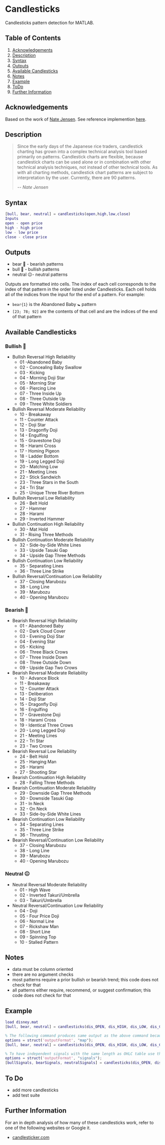 # Candlesticks

Candlesticks pattern detection for MATLAB.

## Table of Contents

1. [Acknowledgements](#acknowledgements)
2. [Description](#description)
3. [Syntax](#syntax)
4. [Outputs](#outputs)
5. [Available Candlesticks](#available-candlesticks)
6. [Notes](#notes)
7. [Example](#example)
8. [ToDo](#todo)
9. [Further Information](#further-information)

## Acknowledgements

Based on the work of [Nate Jensen](https://www.mathworks.com/matlabcentral/profile/authors/2908307-nate-jensen). See reference implemention [here](https://www.mathworks.com/matlabcentral/fileexchange/33782-candlesticks).

## Description

>Since the early days of the Japanese rice traders, candlestick charting has grown into a complex technical analysis tool based primarily on patterns. Candlestick charts are flexible, because candlestick charts can be used alone or in combination with other technical analysis techniques, not instead of other technical tools. As with all charting methods, candlestick chart patterns are subject to interpretation by the user. Currently, there are 90 patterns.
>
> -- <cite>Nate Jensen</cite>

## Syntax

```matlab
[bull, bear, neutral] = candlesticks(open,high,low,close)
Inputs
open - open price
high - high price
low - low price
close - close price
````

## Outputs

- bear 🐻 - bearish patterns
- bull 🐂 - bullish patterns
- neutral 😐- neutral patterns

Outputs are formatted into cells. The index of each cell corresponds
to the index of that pattern in the order listed under Candlesticks.
Each cell holds all of the indices from the input for the end of a
pattern.
For example:

- `bear{1}` is the Abandoned Baby 🚼 pattern
- `[23; 78; 92]` are the contents of that cell and are the indices of the
end of that pattern

## Available Candlesticks

### Bullish 🐂

- Bullish Reversal High Reliability
  - 01 -Abandoned Baby
  - 02 - Concealing Baby Swallow
  - 03 - Kicking
  - 04 - Morning Doji Star
  - 05 - Morning Star
  - 06 - Piercing Line
  - 07 - Three Inside Up
  - 08 - Three Outside Up
  - 09 - Three White Soldiers
- Bullish Reversal Moderate Reliability
  - 10 - Breakaway
  - 11 - Counter Attack
  - 12 - Doji Star
  - 13 - Dragonfly Doji
  - 14 - Engulfing
  - 15 - Gravestone Doji
  - 16 - Harami Cross
  - 17 - Homing Pigeon
  - 18 - Ladder Bottom
  - 19 - Long Legged Doji
  - 20 - Matching Low
  - 21 - Meeting Lines
  - 22 - Stick Sandwich
  - 23 - Three Stars in the South
  - 24 - Tri Star
  - 25 - Unique Three River Bottom
- Bullish Reversal Low Reliability
  - 26 - Belt Hold
  - 27 - Hammer
  - 28 - Harami
  - 29 - Inverted Hammer
- Bullish Continuation High Reliability
  - 30 - Mat Hold
  - 31 - Rising Three Methods
- Bullish Continuation Moderate Reliability
  - 32 - Side-by-Side White Lines
  - 33 - Upside Tasuki Gap
  - 34 - Upside Gap Three Methods
- Bullish Continuation Low Reliability
  - 35 - Separating Lines
  - 36 - Three Line Strike
- Bullish Reversal/Continuation Low Reliability
  - 37 - Closing Marubozu
  - 38 - Long Line
  - 39 - Marubozu
  - 40 - Opening Marubozu

### Bearish 🐻

- Bearish Reversal High Reliability
  - 01 - Abandoned Baby
  - 02 - Dark Cloud Cover
  - 03 - Evening Doji Star
  - 04 - Evening Star
  - 05 - Kicking
  - 06 - Three Black Crows
  - 07 - Three Inside Down
  - 08 - Three Outside Down
  - 09 - Upside Gap Two Crows
- Bearish Reversal Moderate Reliability
  - 10 - Advance Block
  - 11 - Breakaway
  - 12 - Counter Attack
  - 13 - Deliberation
  - 14 - Doji Star
  - 15 - Dragonfly Doji
  - 16 - Engulfing
  - 17 - Gravestone Doji
  - 18 - Harami Cross
  - 19 - Identical Three Crows
  - 20 - Long Legged Doji
  - 21 - Meeting Lines
  - 22 - Tri Star
  - 23 - Two Crows
- Bearish Reversal Low Reliability
  - 24 - Belt Hold
  - 25 - Hanging Man
  - 26 - Harami
  - 27 - Shooting Star
- Bearish Continuation High Reliability
  - 28 - Falling Three Methods
- Bearish Continuation Moderate Reliability
  - 29 - Downside Gap Three Methods
  - 30 - Downside Tasuki Gap
  - 31 - In Neck
  - 32 - On Neck
  - 33 - Side-by-Side White Lines
- Bearish Continuation Low Reliability
  - 34 - Separating Lines
  - 35 - Three Line Strike
  - 36 - Thrusting
- Bearish Reversal/Continuation Low Reliability
  - 37 - Closing Marubozu
  - 38 - Long Line
  - 39 - Marubozu
  - 40 - Opening Marubozu

### Neutral 😐

- Neutral Reversal Moderate Reliability
  - 01 - High Wave
  - 02 - Inverted Takuri/Umbrella
  - 03 - Takuri/Umbrella
- Neutral Reversal/Continuation Low Reliability
  - 04 - Doji
  - 05 - Four Price Doji
  - 06 - Normal Line
  - 07 - Rickshaw Man
  - 08 - Short Line
  - 09 - Spinning Top
  - 10 - Stalled Pattern

## Notes

- data must be column oriented
- there are no argument checks
- most patterns require a prior bullish or bearish trend; this code
does not check for that
- all patterns either require, recommend, or suggest confirmation;
this code does not check for that

## Example

```matlab
load disney.mat
[bull, bear, neutral] = candlesticks(dis_OPEN, dis_HIGH, dis_LOW, dis_CLOSE);

% The following command produces same output as the above command because map is the default output format.
options = struct('outputFormat', "map");
[bull, bear, neutral] = candlesticks(dis_OPEN, dis_HIGH, dis_LOW, dis_CLOSE, options);

% To have independent signals with the same length as OHLC table use the following:
options = struct('outputFormat', "signals");
[bullSignals, bearSignals, neutralSignals] = candlesticks(dis_OPEN, dis_HIGH, dis_LOW, dis_CLOSE, options);
```

## To Do

- add more candlesticks
- add test suite

## Further Information

For an in depth analysis of how many of these candlesticks work, refer to one of the following websites or Google it.

- [candlesticker.com](http://www.candlesticker.com/)
